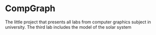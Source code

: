 # CompGraph
The little project that presents all labs from computer graphics subject in university. The third lab includes the model of the solar system 
